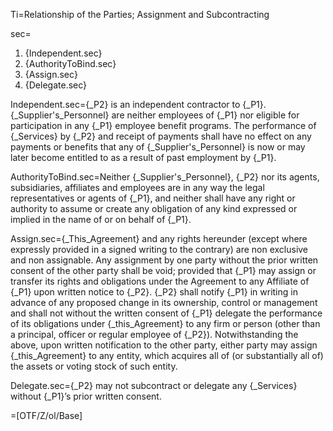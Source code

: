 Ti=Relationship of the Parties; Assignment and Subcontracting

sec=<ol><li>{Independent.sec}<li>{AuthorityToBind.sec}<li>{Assign.sec}<li>{Delegate.sec}</ol>

Independent.sec={_P2} is an independent contractor to {_P1}. {_Supplier's_Personnel} are neither employees of {_P1} nor eligible for participation in any {_P1} employee benefit programs. The performance of {_Services} by {_P2} and receipt of payments shall have no effect on any payments or benefits that any of {_Supplier's_Personnel} is now or may later become entitled to as a result of past employment by {_P1}.

AuthorityToBind.sec=Neither {_Supplier's_Personnel}, {_P2} nor its agents, subsidiaries, affiliates and employees are in any way the legal representatives or agents of {_P1}, and neither shall have any right or authority to assume or create any obligation of any kind expressed or implied in the name of or on behalf of {_P1}.

Assign.sec={_This_Agreement} and any rights hereunder (except where expressly provided in a signed writing to the contrary) are non exclusive and non assignable. Any assignment by one party without the prior written consent of the other party shall be void; provided that {_P1} may assign or transfer its rights and obligations under the Agreement to any Affiliate of {_P1} upon written notice to {_P2}. {_P2} shall notify {_P1} in writing in advance of any proposed change in its ownership, control or management and shall not without the written consent of {_P1} delegate the performance of its obligations under {_this_Agreement} to any firm or person (other than a principal, officer or regular employee of {_P2}). Notwithstanding the above, upon written notification to the other party, either party may assign {_this_Agreement} to any entity, which acquires all of (or substantially all of) the assets or voting stock of such entity.

Delegate.sec={_P2} may not subcontract or delegate any {_Services} without {_P1}’s prior written consent.

=[OTF/Z/ol/Base]
